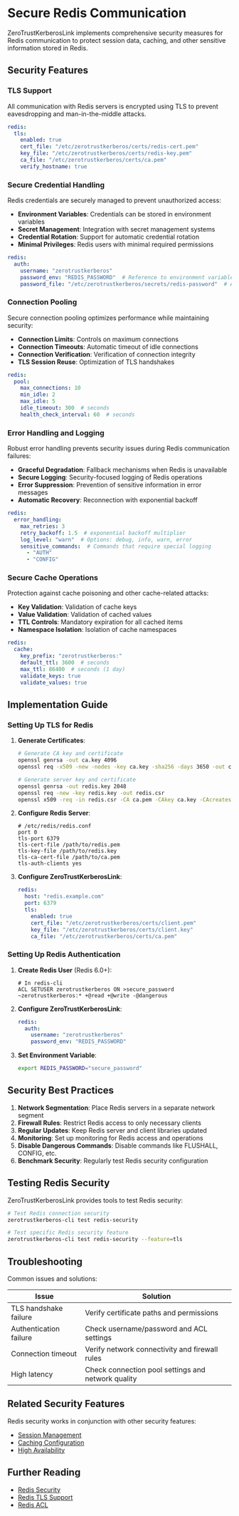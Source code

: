 # Secure Redis Communication

ZeroTrustKerberosLink implements comprehensive security measures for Redis communication to protect session data, caching, and other sensitive information stored in Redis.

## Security Features

### TLS Support

All communication with Redis servers is encrypted using TLS to prevent eavesdropping and man-in-the-middle attacks.

```yaml
redis:
  tls:
    enabled: true
    cert_file: "/etc/zerotrustkerberos/certs/redis-cert.pem"
    key_file: "/etc/zerotrustkerberos/certs/redis-key.pem"
    ca_file: "/etc/zerotrustkerberos/certs/ca.pem"
    verify_hostname: true
```

### Secure Credential Handling

Redis credentials are securely managed to prevent unauthorized access:

- **Environment Variables**: Credentials can be stored in environment variables
- **Secret Management**: Integration with secret management systems
- **Credential Rotation**: Support for automatic credential rotation
- **Minimal Privileges**: Redis users with minimal required permissions

```yaml
redis:
  auth:
    username: "zerotrustkerberos"
    password_env: "REDIS_PASSWORD"  # Reference to environment variable
    password_file: "/etc/zerotrustkerberos/secrets/redis-password"  # Alternative file-based approach
```

### Connection Pooling

Secure connection pooling optimizes performance while maintaining security:

- **Connection Limits**: Controls on maximum connections
- **Connection Timeouts**: Automatic timeout of idle connections
- **Connection Verification**: Verification of connection integrity
- **TLS Session Reuse**: Optimization of TLS handshakes

```yaml
redis:
  pool:
    max_connections: 10
    min_idle: 2
    max_idle: 5
    idle_timeout: 300  # seconds
    health_check_interval: 60  # seconds
```

### Error Handling and Logging

Robust error handling prevents security issues during Redis communication failures:

- **Graceful Degradation**: Fallback mechanisms when Redis is unavailable
- **Secure Logging**: Security-focused logging of Redis operations
- **Error Suppression**: Prevention of sensitive information in error messages
- **Automatic Recovery**: Reconnection with exponential backoff

```yaml
redis:
  error_handling:
    max_retries: 3
    retry_backoff: 1.5  # exponential backoff multiplier
    log_level: "warn"  # Options: debug, info, warn, error
    sensitive_commands:  # Commands that require special logging
      - "AUTH"
      - "CONFIG"
```

### Secure Cache Operations

Protection against cache poisoning and other cache-related attacks:

- **Key Validation**: Validation of cache keys
- **Value Validation**: Validation of cached values
- **TTL Controls**: Mandatory expiration for all cached items
- **Namespace Isolation**: Isolation of cache namespaces

```yaml
redis:
  cache:
    key_prefix: "zerotrustkerberos:"
    default_ttl: 3600  # seconds
    max_ttl: 86400  # seconds (1 day)
    validate_keys: true
    validate_values: true
```

## Implementation Guide

### Setting Up TLS for Redis

1. **Generate Certificates**:

   ```bash
   # Generate CA key and certificate
   openssl genrsa -out ca.key 4096
   openssl req -x509 -new -nodes -key ca.key -sha256 -days 3650 -out ca.pem
   
   # Generate server key and certificate
   openssl genrsa -out redis.key 2048
   openssl req -new -key redis.key -out redis.csr
   openssl x509 -req -in redis.csr -CA ca.pem -CAkey ca.key -CAcreateserial -out redis.pem -days 365 -sha256
   ```

2. **Configure Redis Server**:

   ```
   # /etc/redis/redis.conf
   port 0
   tls-port 6379
   tls-cert-file /path/to/redis.pem
   tls-key-file /path/to/redis.key
   tls-ca-cert-file /path/to/ca.pem
   tls-auth-clients yes
   ```

3. **Configure ZeroTrustKerberosLink**:

   ```yaml
   redis:
     host: "redis.example.com"
     port: 6379
     tls:
       enabled: true
       cert_file: "/etc/zerotrustkerberos/certs/client.pem"
       key_file: "/etc/zerotrustkerberos/certs/client.key"
       ca_file: "/etc/zerotrustkerberos/certs/ca.pem"
   ```

### Setting Up Redis Authentication

1. **Create Redis User** (Redis 6.0+):

   ```
   # In redis-cli
   ACL SETUSER zerotrustkerberos ON >secure_password ~zerotrustkerberos:* +@read +@write -@dangerous
   ```

2. **Configure ZeroTrustKerberosLink**:

   ```yaml
   redis:
     auth:
       username: "zerotrustkerberos"
       password_env: "REDIS_PASSWORD"
   ```

3. **Set Environment Variable**:

   ```bash
   export REDIS_PASSWORD="secure_password"
   ```

## Security Best Practices

1. **Network Segmentation**: Place Redis servers in a separate network segment
2. **Firewall Rules**: Restrict Redis access to only necessary clients
3. **Regular Updates**: Keep Redis server and client libraries updated
4. **Monitoring**: Set up monitoring for Redis access and operations
5. **Disable Dangerous Commands**: Disable commands like FLUSHALL, CONFIG, etc.
6. **Benchmark Security**: Regularly test Redis security configuration

## Testing Redis Security

ZeroTrustKerberosLink provides tools to test Redis security:

```bash
# Test Redis connection security
zerotrustkerberos-cli test redis-security

# Test specific Redis security feature
zerotrustkerberos-cli test redis-security --feature=tls
```

## Troubleshooting

Common issues and solutions:

| Issue | Solution |
|-------|----------|
| TLS handshake failure | Verify certificate paths and permissions |
| Authentication failure | Check username/password and ACL settings |
| Connection timeout | Verify network connectivity and firewall rules |
| High latency | Check connection pool settings and network quality |

## Related Security Features

Redis security works in conjunction with other security features:

- [Session Management](../configuration/sessions.md)
- [Caching Configuration](../configuration/caching.md)
- [High Availability](../implementation-guide/high-availability.md)

## Further Reading

- [Redis Security](https://redis.io/topics/security)
- [Redis TLS Support](https://redis.io/topics/encryption)
- [Redis ACL](https://redis.io/topics/acl)
